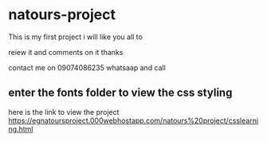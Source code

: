 # natours-project

This is my first project i will like you all to 

reiew it and comments on it thanks


contact me on 09074086235 whatsaap and call



## enter the fonts folder to view the css styling



here is the link to view the project https://egnatoursproject.000webhostapp.com/natours%20project/csslearning.html

